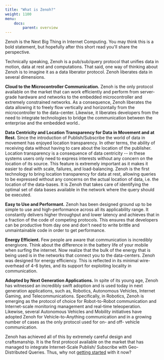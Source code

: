 ```yaml
---
title: "What is Zenoh?"
weight: 1100
menu: 
    docs:
        parent: overview
---
```


Zenoh is the Next Big Thing in Internet Computing. You may think this is a bold statement, but hopefully after this short read you'll share the perspective.

Technically speaking,  Zenoh is a pub/sub/query protocol that unifies data in motion,  data at rest and computations.  That said, one way of thinking about Zenoh is to imagine it as a data liberator protocol. Zenoh liberates data in several dimensions.

**Cloud to the Microcontroller Communication.** Zenoh is the only protocol available on the market that can work efficiently and perform from server-grade hardware and networks to the embedded microcontroller and extremely constrained networks. As a consequence, Zenoh liberates the data allowing it to freely flow vertically and horizontally from the microcontroller to the data-center. Likewise, it liberates developers from the need to integrate technologies to bridge the communication between the enterprise and the embedded world..
  
**Data Centricity and Location Transparency for Data in Movement and at Rest.**  Since the introduction of Publish/Subscribe the world of data in movement has enjoyed location transparency. In other terms, the ability of receiving data without having to care about the location of the publisher.  Location transparency is a consequence of data centricity -- in these systems users only need to express interests without any concern on the location of its source. This feature is extremely important as it makes it easier to deal with scale, failures, and load-balancing. Zenoh is the first technology to bring location transparency for data at rest, allowing queries to be expressed without any concerns on the actual location of data, i.e. the location of the data-bases. It is Zenoh that takes care of identifying the optimal set of data bases available in  the network where the query should  be executed.

**Easy to Use and Performant.** Zenoh has been designed ground up to be simple to use and high-performance across all its applicability range. It constantly delivers higher throughput and lower latency and achieves that in a fraction of the code of competing protocols. This ensures that developers can be productive from day one and don't need to write brittle and unmaintainable code in order to get performance.

**Energy Efficient.** Few people are aware that communication is incredibly energivore. Think about the difference in the battery life of your mobile when surfing the internet. Now realize that the bulk of the energy that is being used is in the networks that connect you to the data-centers. Zenoh was designed for energy efficiency. This is reflected in its minimal wire-overhead of 4-6 bytes, and its support for exploiting locality in communication.

**Adopted by Next Generation Applications.** In spite of its young age, Zenoh has witnessed an incredibly swift adoption and is used today in next generation applications, such as, Robotics, Autonomous Vehicles, Internet Gaming, and Telecommunications. Specifically, in Robotics, Zenoh is emerging as the protocol of choice for Robot-to-Robot communication and  Internet-scale monitoring management and real-time teleoperation. Likewise, several Autonomous Vehicles and Mobility initiatives have adopted Zenoh for Vehicle-to-Anything communication and in a growing number of cases as the only protocol used for on- and off- vehicle communication.

Zenoh has achieved all of this by extremely careful design and craftsmanship. It is the first protocol available on the market that has managed to integrate Internet-Scale Publish/ Subscribe with Geo-Distributed Queries. Thus, why not  [getting started](https://zenoh.io/docs/getting-started/key-concepts/) with it now?  


<!-- 
Additionally, for performance, efficiency and privacy reasons, there is an increasing desire to keep the data processing as close as possible to the source, while at the same time not hindering access to geographically remote applications. In other terms, we are experiencing a mainstream [architectural switch](https://perspectives.tech/2019/12/10/architectural-liberum-arbitrium/) from cloud-centric paradigms in which data is stored, processed and retrieved from the cloud to fog and [edge-centric](https://edgenative.eclipse.org/) paradigms where data is stored and processed where it makes most sense for performance, energy efficiency and security matters.  -->

<!-- ~~**Zenoh** has been designed to address the needs of those applications that need to deal with data in movement, data at rest and computation in a scalable, efficient and location transparent manner.~~ -->

<!-- **Zenoh is a pub/sub/query protocol** that unifies data in motion, data in use, data at rest and computations.  It carefully blends traditional pub/sub with geo-distributed storages, queries and computations, while retaining a level of time and space efficiency that is well beyond any of the mainstream stacks. 


**Zenoh** has been designed to:

- Provide a small set of primitives to deal with data in motion, data at rest and computations.

- Give total control on storage location and back-end technology integration.

- Minimize network overhead – the minimal wire overhead of a data message is 4 bytes.

- Support extremely constrained devices – its footprint on Arduino Uno is of 300 bytes.

- Supports devices with low duty-cycle by allowing the negotiation of data exchange modes and schedules.
  
- Provides a rich set of abstraction for distributing, querying and storing data along the entire system. 
  
- Provide extremely low latency and high throughput.  -->